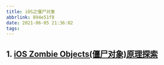 ```yaml
---
title: iOS之僵尸对象
abbrlink: 894e51f8
date: 2021-06-05 21:36:02
tags:
---
```


## 1. [iOS Zombie Objects(僵尸对象)原理探索](https://www.jianshu.com/p/493f581d336b)
